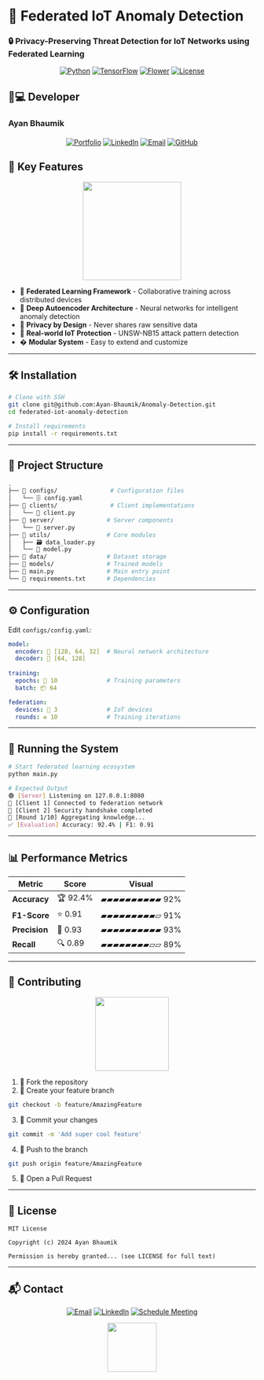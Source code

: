 # 🚀 Federated IoT Anomaly Detection  
### 🔒 Privacy-Preserving Threat Detection for IoT Networks using Federated Learning

<div align="center">

[![Python](https://img.shields.io/badge/Python-3.8%2B-3776AB?style=for-the-badge&logo=python&logoColor=white)](https://www.python.org/)
[![TensorFlow](https://img.shields.io/badge/TensorFlow-2.15-FF6F00?style=for-the-badge&logo=tensorflow&logoColor=white)](https://www.tensorflow.org/)
[![Flower](https://img.shields.io/badge/Flower_FL-1.4.0-00B0FF?style=for-the-badge)](https://flower.dev/)
[![License](https://img.shields.io/badge/License-MIT-brightgreen?style=for-the-badge)](LICENSE)

</div>

## 👨💻 **Developer**  
### **Ayan Bhaumik**  
<div align="center" style="margin:20px 0">

[![Portfolio](https://img.shields.io/badge/🌐_Portfolio-000000?style=for-the-badge&logo=google-chrome&logoColor=white)](https://ayanbhaumik.in/)
[![LinkedIn](https://img.shields.io/badge/👔_LinkedIn-0A66C2?style=for-the-badge&logo=linkedin&logoColor=white)](https://www.linkedin.com/in/ayan-bhaumik/)
[![Email](https://img.shields.io/badge/📧_Email-D14836?style=for-the-badge&logo=gmail&logoColor=white)](mailto:connect@ayanbhaumik.in)
[![GitHub](https://img.shields.io/badge/🐙_GitHub-181717?style=for-the-badge&logo=github&logoColor=white)](https://github.com/Ayan-Bhaumik)

</div>

## 🌟 **Key Features**  
<p align="center">
  <img src="https://media.giphy.com/media/3o7TKsQ8gqVrXhQ3Hi/giphy.gif" width="200">
</p>

- 🧩 **Federated Learning Framework** - Collaborative training across distributed devices  
- 🤖 **Deep Autoencoder Architecture** - Neural networks for intelligent anomaly detection  
- 🔐 **Privacy by Design** - Never shares raw sensitive data  
- 🚨 **Real-world IoT Protection** - UNSW-NB15 attack pattern detection  
- � **Modular System** - Easy to extend and customize  

---

## 🛠️ **Installation**  
```bash
# Clone with SSH
git clone git@github.com:Ayan-Bhaumik/Anomaly-Detection.git
cd federated-iot-anomaly-detection

# Install requirements
pip install -r requirements.txt
```

---

## 📂 **Project Structure**  
```bash
.
├── 📁 configs/               # Configuration files
│   └── 🗄️ config.yaml        
├── 📁 clients/               # Client implementations
│   └── 🐍 client.py          
├── 📁 server/               # Server components
│   └── 🐍 server.py         
├── 📁 utils/                # Core modules
│   ├── 🗃️ data_loader.py    
│   └── 🤖 model.py          
├── 📁 data/                 # Dataset storage
├── 📁 models/               # Trained models
├── 🚀 main.py               # Main entry point
└── 📜 requirements.txt      # Dependencies
```

---

## ⚙️ **Configuration**  
Edit `configs/config.yaml`:
```yaml
model:
  encoder: 🧠 [128, 64, 32]  # Neural network architecture
  decoder: 🤯 [64, 128]
  
training:
  epochs: 🔁 10              # Training parameters
  batch: 📦 64

federation:
  devices: 📱 3              # IoT devices
  rounds: ♻️ 10              # Training iterations
```

---

## 🏃 **Running the System**  
```bash
# Start federated learning ecosystem
python main.py

# Expected Output
🟢 [Server] Listening on 127.0.0.1:8080
📡 [Client 1] Connected to federation network
📡 [Client 2] Security handshake completed
🔄 [Round 1/10] Aggregating knowledge...
✅ [Evaluation] Accuracy: 92.4% | F1: 0.91
```

---

## 📊 **Performance Metrics**  

| Metric        | Score     | Visual               |
|---------------|-----------|----------------------|
| **Accuracy**  | 🏆 92.4%  | ▰▰▰▰▰▰▰▰▰▰ 92%      |
| **F1-Score**  | ⭐ 0.91    | ▰▰▰▰▰▰▰▰▰▱ 91%      |
| **Precision** | 🎯 0.93    | ▰▰▰▰▰▰▰▰▰▰ 93%      |
| **Recall**    | 🔍 0.89    | ▰▰▰▰▰▰▰▰▱▱ 89%      |

---

## 🤝 **Contributing**  
<p align="center">
  <img src="https://media.giphy.com/media/l1J9RFoDzCDrkqtEc/giphy.gif" width="150">
</p>

1. 🍴 Fork the repository  
2. 🌿 Create your feature branch  
```bash
git checkout -b feature/AmazingFeature
```
3. 💾 Commit your changes  
```bash
git commit -m 'Add super cool feature'
```
4. 🚀 Push to the branch  
```bash
git push origin feature/AmazingFeature
```
5. 🔄 Open a Pull Request  

---

## 📜 **License**  
```text
MIT License

Copyright (c) 2024 Ayan Bhaumik

Permission is hereby granted... (see LICENSE for full text)
```

---

## 📬 **Contact**  

<div align="center">

[![Email](https://img.shields.io/badge/📨_connect@ayanbhaumik.in-D14836?style=for-the-badge&logo=gmail&logoColor=white)](mailto:connect@ayanbhaumik.in)
[![LinkedIn](https://img.shields.io/badge/👔_Let's_Connect-0A66C2?style=for-the-badge&logo=linkedin&logoColor=white)](https://www.linkedin.com/in/ayan-bhaumik/)
[![Schedule Meeting](https://img.shields.io/badge/📅_Schedule_Call-00A98F?style=for-the-badge)](https://calendly.com/your-calendar)

</div>

<p align="center">
  <img src="https://media.giphy.com/media/Ln2dAW9oycjgmTpjXjo/giphy.gif" width="100">
</p>
